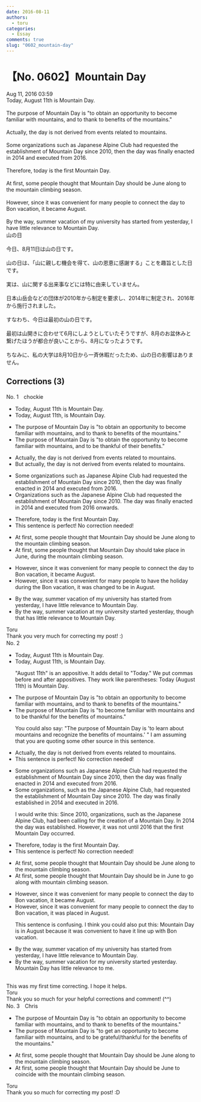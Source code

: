 ```yaml
---
date: 2016-08-11
authors:
  - toru
categories:
  - Essay
comments: true
slug: "0602_mountain-day"
---
```


# 【No. 0602】Mountain Day
<div class="date">Aug 11, 2016 03:59</div>
<div id="post"><div id="body_show_ori">
Today, August 11th is Mountain Day.<br/><br/>The purpose of Mountain Day is "to obtain an opportunity to become familiar with mountains, and to thank to benefits of the mountains."<br/><br/>Actually, the day is not derived from events related to mountains.<br/><br/>Some organizations such as Japanese Alpine Club had requested the establishment of Mountain Day since 2010, then the day was finally enacted in 2014 and executed from 2016.<br/><br/>Therefore, today is the first Mountain Day.<br/><br/>At first, some people thought that Mountain Day should be June along to the mountain climbing season.<br/><br/>However, since it was convenient for many people to connect the day to Bon vacation, it became August.<br/><br/>By the way, summer vacation of my university has started from yesterday, I have little relevance to Mountain Day.
</div></div>

<!-- more -->

<div id="post_ja"><div id="body_show_mo">
山の日<br/><br/>今日、8月11日は山の日です。<br/><br/>山の日は、「山に親しむ機会を得て、山の恩恵に感謝する」ことを趣旨とした日です。<br/><br/>実は、山に関する出来事などには特に由来していません。<br/><br/>日本山岳会などの団体が2010年から制定を要求し、2014年に制定され、2016年から施行されました。<br/><br/>すなわち、今日は最初の山の日です。<br/><br/>最初は山開きに合わせて6月にしようとしていたそうですが、8月のお盆休みと繋げたほうが都合が良いことから、8月になったようです。<br/><br/>ちなみに、私の大学は8月10日から一斉休暇だったため、山の日の影響はありません。
</div></div>

## Corrections (3)
<div id="block"><div class="first_name"> No. 1　<span class="just_name">chockie</span></div><div id="block2">
<ul class="correction_field">
<li class="incorrect">Today, August 11th is Mountain Day.</li>
<li class="corrected correct">
Today, August 11th, is Mountain Day.
</li>
</ul>
<ul class="correction_field">
<li class="incorrect">The purpose of Mountain Day is "to obtain an opportunity to become familiar with mountains, and to thank to benefits of the mountains."</li>
<li class="corrected correct">
The purpose of Mountain Day is "to obtain the opportunity to become familiar with mountains, and to be thankful of their benefits."
</li>
</ul>
<ul class="correction_field">
<li class="incorrect">Actually, the day is not derived from events related to mountains.</li>
<li class="corrected correct">
But actually, the day is not derived from events related to mountains.
</li>
</ul>
<ul class="correction_field">
<li class="incorrect">Some organizations such as Japanese Alpine Club had requested the establishment of Mountain Day since 2010, then the day was finally enacted in 2014 and executed from 2016.</li>
<li class="corrected correct">
Organizations such as the Japanese Alpine Club had requested the establishment of Mountain Day since 2010. The day was finally enacted in 2014 and executed from 2016 onwards.
</li>
</ul>
<ul class="correction_field">
<li class="incorrect">Therefore, today is the first Mountain Day.</li>
<li class="corrected perfect">This sentence is perfect! No correction needed!</li>
</ul>
<ul class="correction_field">
<li class="incorrect">At first, some people thought that Mountain Day should be June along to the mountain climbing season.</li>
<li class="corrected correct">
At first, some people thought that Mountain Day should take place in June, during the mountain climbing season.
</li>
</ul>
<ul class="correction_field">
<li class="incorrect">However, since it was convenient for many people to connect the day to Bon vacation, it became August.</li>
<li class="corrected correct">
However, since it was convenient for many people to have the holiday during the Bon vacation, it was changed to be in August.
</li>
</ul>
<ul class="correction_field">
<li class="incorrect">By the way, summer vacation of my university has started from yesterday, I have little relevance to Mountain Day.</li>
<li class="corrected correct">
By the way, summer vacation at my university started yesterday, though that has little relevance to Mountain Day.
</li>
</ul>
</div><div class="name"><span class="just_name">Toru</span><br>
Thank you very much for correcting my post! :)
</div>
</div>
<div id="block"><div class="first_name"> No. 2　<span class="just_name"></span></div><div id="block2">
<ul class="correction_field">
<li class="incorrect">Today, August 11th is Mountain Day.</li>
<li class="corrected correct">
Today, August 11th<span class="f_blue">,</span> is Mountain Day.
<p class="correction_comment">"August 11th" is an appositive. It adds detail to "Today." We put commas before and after appositives. They work like parentheses: Today (August 11th) is Mountain Day.</p>
</li>
</ul>
<ul class="correction_field">
<li class="incorrect">The purpose of Mountain Day is "to obtain an opportunity to become familiar with mountains, and to thank to benefits of the mountains."</li>
<li class="corrected correct">
The purpose of Mountain Day is "to become familiar with mountains and to be thankful for the benefits of mountains."
<p class="correction_comment">You could also say: "The purpose of Mountain Day is 'to learn about mountains and recognize the benefits of mountains.' " I am assuming that you are quoting some other source in this sentence.</p>
</li>
</ul>
<ul class="correction_field">
<li class="incorrect">Actually, the day is not derived from events related to mountains.</li>
<li class="corrected perfect">This sentence is perfect! No correction needed!</li>
</ul>
<ul class="correction_field">
<li class="incorrect">Some organizations such as Japanese Alpine Club had requested the establishment of Mountain Day since 2010, then the day was finally enacted in 2014 and executed from 2016.</li>
<li class="corrected correct">
Some organizations, such as the Japanese Alpine Club, had requested the establishment of Mountain Day since 2010. The day was finally established in 2014 and executed in 2016.
<p class="correction_comment">I would write this: Since 2010, organizations, such as the Japanese Alpine Club, had been calling for the creation of a Mountain Day. In 2014 the day was established. However, it was not until 2016 that the first Mountain Day occurred.</p>
</li>
</ul>
<ul class="correction_field">
<li class="incorrect">Therefore, today is the first Mountain Day.</li>
<li class="corrected perfect">This sentence is perfect! No correction needed!</li>
</ul>
<ul class="correction_field">
<li class="incorrect">At first, some people thought that Mountain Day should be June along to the mountain climbing season.</li>
<li class="corrected correct">
At first, some people thought that Mountain Day should be in June to go along with mountain climbing season.
</li>
</ul>
<ul class="correction_field">
<li class="incorrect">However, since it was convenient for many people to connect the day to Bon vacation, it became August.</li>
<li class="corrected correct">
However, since it was convenient for many people to connect the day to Bon vacation, it was placed in August.
<p class="correction_comment">This sentence is confusing. I think you could also put this: Mountain Day is in August because it was convenient to have it line up with Bon vacation.</p>
</li>
</ul>
<ul class="correction_field">
<li class="incorrect">By the way, summer vacation of my university has started from yesterday, I have little relevance to Mountain Day.</li>
<li class="corrected correct">
By the way, summer vacation for my university started yesterday. Mountain Day has little relevance to me.
</li>
</ul>
</div><div class="name"><span class="just_name"></span><br>
This was my first time correcting. I hope it helps.
</div>
<div class="name"><span class="just_name">Toru</span><br>
Thank you so much for your helpful corrections and comment! (^^)
</div>
</div>
<div id="block"><div class="first_name"> No. 3　<span class="just_name">Chris</span></div><div id="block2">
<ul class="correction_field">
<li class="incorrect">The purpose of Mountain Day is "to obtain an opportunity to become familiar with mountains, and to thank to benefits of the mountains."</li>
<li class="corrected correct">
The purpose of Mountain Day is "to <span class="f_blue">get a</span>n opportunity to become familiar with mountains, and to <span class="f_blue">be grateful/thankful for the benefits</span> of the mountains."
</li>
</ul>
<ul class="correction_field">
<li class="incorrect">At first, some people thought that Mountain Day should be June along to the mountain climbing season.</li>
<li class="corrected correct">
At first, some people thought that Mountain Day should be June <span class="f_blue">to coincide with</span> the mountain climbing season.
</li>
</ul>
</div><div class="name"><span class="just_name">Toru</span><br>
Thank you so much for correcting my post! :D
</div>
</div>
